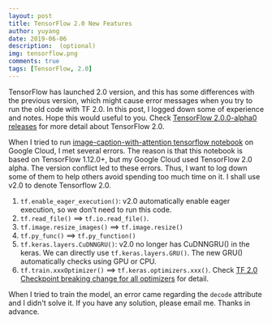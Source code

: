 ```yaml
---
layout: post
title: TensorFlow 2.0 New Features
author: yuyang
date: 2019-06-06
description:  (optional)
img: tensorflow.png
comments: true
tags: [TensorFlow, 2.0]
---
```



TensorFlow has launched 2.0 version, and this has some differences with the previous version, which might cause error messages when you try to run the old code with TF 2.0. In this post, I logged down some of experience and notes. Hope this would useful to you. Check [TensorFlow 2.0.0-alpha0 releases](https://github.com/tensorflow/tensorflow/releases/tag/v2.0.0-alpha0) for more detail about TensorFlow 2.0.

When I tried to run [image-caption-with-attention tensorflow notebook](https://github.com/tensorflow/tensorflow/blob/r1.13/tensorflow/contrib/eager/python/examples/generative_examples/image_captioning_with_attention.ipynb) on Google Cloud, I met several errors. The reason is that this notebook is based on TensorFlow 1.12.0+, but my Google Cloud used TensorFlow 2.0 alpha. The version conflict led to these errors. Thus, I want to log down some of them to help others avoid spending too much time on it. I shall use v2.0 to denote Tensorflow 2.0.

1. `tf.enable_eager_execution()`: v2.0 automatically enable eager execution, so we don't need to run this code.
2. `tf.read_file()` ==> `tf.io.read_file()`.
3. `tf.image.resize_images()` ==> `tf.image.resize()`
4. `tf.py_func()` ==> `tf.py_function()`
5. `tf.keras.layers.CuDNNGRU()`: v2.0 no longer has CuDNNGRU() in the keras. We can directly use `tf.keras.layers.GRU()`. The new GRU() automatically checks using GPU or CPU. 
6. `tf.train.xxxOptimizer()` ==> `tf.keras.optimizers.xxx()`. Check [TF 2.0 Checkpoint breaking change for all optimizers](https://github.com/tensorflow/tensorflow/issues/26349) for detail.

When I tried to train the model, an error came regarding the `decode` attribute and I didn't solve it. If you have any solution, please email me. Thanks in advance.